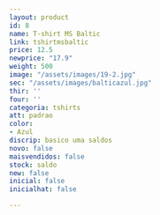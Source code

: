 ```yaml
---
layout: product
id: 8
name: T-shirt MS Baltic
link: tshirtmsbaltic
price: 12.5
newprice: "17.9"
weight: 500
image: "/assets/images/19-2.jpg"
sec: "/assets/images/balticazul.jpg"
thir: ''
four: ''
categoria: tshirts
att: padrao
color:
- Azul
discrip: basico uma saldos
novo: false
maisvendidos: false
stock: saldo
new: false
inicial: false
inicialhat: false

---
```


